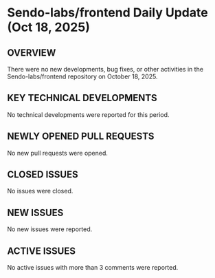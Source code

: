 # Sendo-labs/frontend Daily Update (Oct 18, 2025)
## OVERVIEW 
There were no new developments, bug fixes, or other activities in the Sendo-labs/frontend repository on October 18, 2025.

## KEY TECHNICAL DEVELOPMENTS
No technical developments were reported for this period.

## NEWLY OPENED PULL REQUESTS
No new pull requests were opened.

## CLOSED ISSUES
No issues were closed.

## NEW ISSUES
No new issues were reported.

## ACTIVE ISSUES
No active issues with more than 3 comments were reported.